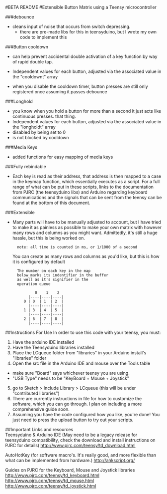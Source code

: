 #BETA README
#Extensible Button Matrix using a Teensy microcontroller

###debounce
 - cleans input of noise that occurs from switch depressing.
   - there are pre-made libs for this in teensyduino, but I wrote my own code to implement this

###Button cooldown 
  - can help prevent accidental double activation of a key function by way of rapid double tap.
  - Independent values for each button, adjusted via the associated value in the "cooldownt" array
 
  - when you disable the cooldown timer, button presses are still only registered once assuming it passes debounce

###Longhold 
  - you know when you hold a button for more than a second it just acts like continuous presses. that thing.
  - Independent values for each button, adjusted via the associated value in the "longholdt" array 
  - disabled by being set to 0
  - is not blocked by cooldown
  
###Media Keys
  - added functions for easy mapping of media keys
         
###Fully rebindable
  - Each key is read as their address, that address is then mapped to a case in the keymap function, which essentially executes as a script. For a full range of what can be put in these scripts, links to the documentation from PJRC (the teensyduino libs) and Arduino regarding keyboard communications and the signals that can be sent from the teensy can be found at the bottom of this document.
              
###Extensible
  - Many parts will have to be manually adjusted to account, but I have tried to make it as painless as possible to make your own matrix with however many rows and columns as you might want. Admittedly, it's still a huge hassle, but this is being worked on.

          note: all time is counted in ms, or 1/1000 of a second

    You can create as many rows and columns as you'd like, 
    but this is how it is configured by default

          The number on each key in the map
          below marks its indentifier in the buffer
          as well as it's signifier in the
          operation queue 

                  0    1    2      
               |----|----|----|
             0 | 0  | 1  | 2  |
               |----|----|----|
             1 | 3  | 4  | 5  |
               |----|----|----|
             2 | 6  | 7  | 8  |
               |----|----|----|

##Instructions For Use
In order to use this code with your teensy, you must:
1.  Have the arduino IDE installed
2.  Have the Teensyduino libraries installed 
3.  Place the LCqueue folder from "libraries" in your Arduino install's "libraries" folder 
4.  Open the src file in the Arduino IDE and mouse over the Tools table
  - make sure "Board" says whichever teensy you are using.
  - "USB Type" needs to be "KeyBoard + Mouse + Joystick"
5.  go to Sketch > Include Library > LCqueue	(this will be under "contributed libraries")
6.  There are currently instructions in file for how to customize the software, which you can go through. I plan on including a more comprehensive guide soon.
7.  Assuming you have the code configured how you like, you're done! You just need to press the upload button to try out your scripts. 
		   
##Important Links and resources			   
Teensyduino & Arduino IDE (May need to be a legacy release for teensyduino compatibility, check the download and install instructions on PJRC for details)
http://www.pjrc.com/teensy/td_download.html

AutoHotKey (for software macro's. It's really good, and more flexible than what can be implemented from hardware.)
http://ahkscript.org/

Guides on PJRC for the Keyboard, Mouse and Joystick libraries
http://www.pjrc.com/teensy/td_keyboard.html
http://www.pjrc.com/teensy/td_mouse.html
http://www.pjrc.com/teensy/td_joystick.html